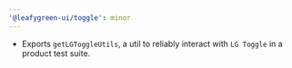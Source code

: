 ```yaml
---
'@leafygreen-ui/toggle': minor
---
```


- Exports `getLGToggleUtils`, a util to reliably interact with `LG Toggle` in a product test suite.

  
